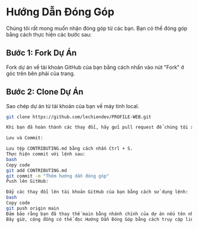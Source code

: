 # Hướng Dẫn Đóng Góp

Chúng tôi rất mong muốn nhận đóng góp từ các bạn. Bạn có thể đóng góp bằng cách thực hiện các bước sau:

## Bước 1: Fork Dự Án

Fork dự án về tài khoản GitHub của bạn bằng cách nhấn vào nút "Fork" ở góc trên bên phải của trang.

## Bước 2: Clone Dự Án

Sao chép dự án từ tài khoản của bạn về máy tính local.

```bash
git clone https://github.com/lechiendev/PROFILE-WEB.git

Khi bạn đã hoàn thành các thay đổi, hãy gửi pull request để chúng tôi xem xét.

Lưu và Commit:

Lưu tệp CONTRIBUTING.md bằng cách nhấn Ctrl + S.
Thực hiện commit với lệnh sau:
bash
Copy code
git add CONTRIBUTING.md
git commit -m "Thêm hướng dẫn đóng góp"
Push lên GitHub:

Đẩy các thay đổi lên tài khoản GitHub của bạn bằng cách sử dụng lệnh:
bash
Copy code
git push origin main
Đảm bảo rằng bạn đã thay thế main bằng nhánh chính của dự án nếu tên nhánh khác.
Bây giờ, cộng đồng có thể đọc Hướng Dẫn Đóng Góp bằng cách truy cập liên kết bạn đã thêm vào tệp README.md.